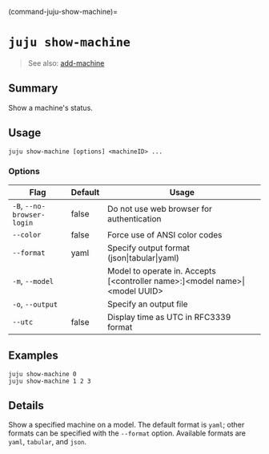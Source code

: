 (command-juju-show-machine)=
# `juju show-machine`
> See also: [add-machine](#add-machine)

## Summary
Show a machine's status.

## Usage
```juju show-machine [options] <machineID> ...```

### Options
| Flag | Default | Usage |
| --- | --- | --- |
| `-B`, `--no-browser-login` | false | Do not use web browser for authentication |
| `--color` | false | Force use of ANSI color codes |
| `--format` | yaml | Specify output format (json&#x7c;tabular&#x7c;yaml) |
| `-m`, `--model` |  | Model to operate in. Accepts [&lt;controller name&gt;:]&lt;model name&gt;&#x7c;&lt;model UUID&gt; |
| `-o`, `--output` |  | Specify an output file |
| `--utc` | false | Display time as UTC in RFC3339 format |

## Examples

    juju show-machine 0
    juju show-machine 1 2 3


## Details

Show a specified machine on a model.  The default format is `yaml`;
other formats can be specified with the `--format` option.
Available formats are `yaml`, `tabular`, and `json`.